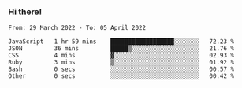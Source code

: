 ### Hi there!

<!--START_SECTION:waka-->

```text
From: 29 March 2022 - To: 05 April 2022

JavaScript   1 hr 59 mins    ██████████████████░░░░░░░   72.23 %
JSON         36 mins         █████▒░░░░░░░░░░░░░░░░░░░   21.76 %
CSS          4 mins          ▓░░░░░░░░░░░░░░░░░░░░░░░░   02.93 %
Ruby         3 mins          ▒░░░░░░░░░░░░░░░░░░░░░░░░   01.92 %
Bash         0 secs          ░░░░░░░░░░░░░░░░░░░░░░░░░   00.57 %
Other        0 secs          ░░░░░░░░░░░░░░░░░░░░░░░░░   00.42 %
```

<!--END_SECTION:waka-->
